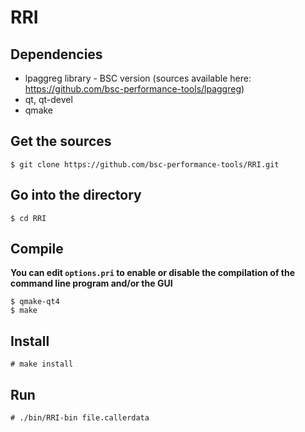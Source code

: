 # RRI

## Dependencies

- lpaggreg library - BSC version (sources available here: https://github.com/bsc-performance-tools/lpaggreg)
- qt, qt-devel
- qmake

## Get the sources

    $ git clone https://github.com/bsc-performance-tools/RRI.git

## Go into the directory

    $ cd RRI

## Compile

**You can edit `options.pri` to enable or disable the compilation of the command line program and/or the GUI**

    $ qmake-qt4
    $ make

## Install

    # make install

## Run

    # ./bin/RRI-bin file.callerdata

